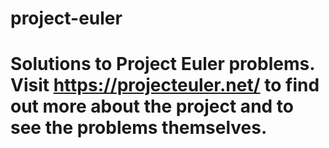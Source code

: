 # project-euler

# Solutions to Project Euler problems. Visit https://projecteuler.net/ to find out more about the project and to see the problems themselves.
